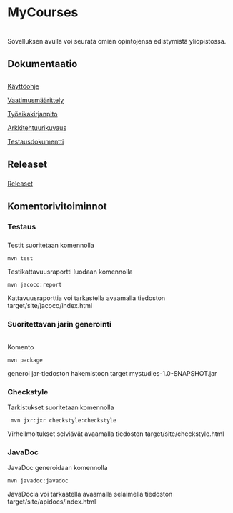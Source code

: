 # MyCourses<h1>

Sovelluksen avulla voi seurata omien opintojensa edistymistä yliopistossa.

## Dokumentaatio<h2>

[Käyttöohje](https://github.com/olgaviho/otm-harjoitustyo/blob/master/dokumentointi/kaytto-ohje.md)

[Vaatimusmäärittely](https://github.com/olgaviho/otm-harjoitustyo/blob/master/dokumentointi/vaatimusmaarittelu.md)

[Työaikakirjanpito](https://github.com/olgaviho/otm-harjoitustyo/blob/master/dokumentointi/tyoaikakirjanpito.md)

[Arkkitehtuurikuvaus](https://github.com/olgaviho/otm-harjoitustyo/blob/master/dokumentointi/arkkitehtuurikuvaus.md)

[Testausdokumentti](https://github.com/olgaviho/otm-harjoitustyo/blob/master/dokumentointi/Testausdokumentti.md)


## Releaset<h3>
[Releaset](https://github.com/olgaviho/otm-harjoitustyo/releases)


## Komentorivitoiminnot<h4>

### Testaus<h5>
Testit suoritetaan komennolla
```
mvn test
```
Testikattavuusraportti luodaan komennolla
```
mvn jacoco:report
```
Kattavuusraporttia voi tarkastella avaamalla tiedoston target/site/jacoco/index.html

### Suoritettavan jarin generointi<h6>

Komento
```
mvn package
```
generoi jar-tiedoston hakemistoon target mystudies-1.0-SNAPSHOT.jar

### Checkstyle<h7>

Tarkistukset suoritetaan komennolla
```
 mvn jxr:jxr checkstyle:checkstyle
 ```
Virheilmoitukset selviävät avaamalla tiedoston target/site/checkstyle.html

### JavaDoc<h8>

JavaDoc generoidaan komennolla
```
mvn javadoc:javadoc
```
JavaDocia voi tarkastella avaamalla selaimella tiedoston target/site/apidocs/index.html


